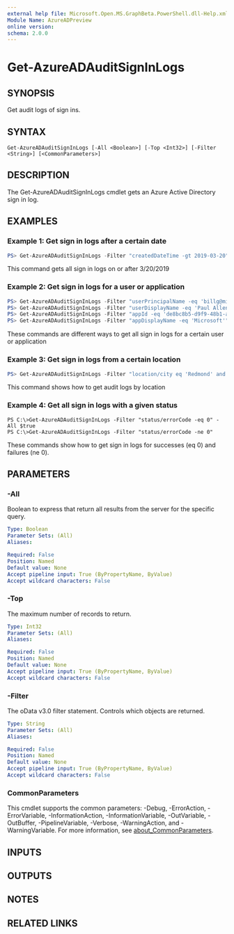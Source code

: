 ```yaml
---
external help file: Microsoft.Open.MS.GraphBeta.PowerShell.dll-Help.xml
Module Name: AzureADPreview
online version:
schema: 2.0.0
---
```


# Get-AzureADAuditSignInLogs

## SYNOPSIS
Get audit logs of sign ins.

## SYNTAX

```
Get-AzureADAuditSignInLogs [-All <Boolean>] [-Top <Int32>] [-Filter <String>] [<CommonParameters>]
```

## DESCRIPTION
The Get-AzureADAuditSignInLogs cmdlet gets an Azure Active Directory sign in log.

## EXAMPLES

### Example 1: Get sign in logs after a certain date
```powershell
PS> Get-AzureADAuditSignInLogs -Filter "createdDateTime -gt 2019-03-20"
```

This command gets all sign in logs on or after 3/20/2019

### Example 2: Get sign in logs for a user or application
```powershell
PS> Get-AzureADAuditSignInLogs -Filter "userPrincipalName -eq 'billg@microsoft.com'"
PS> Get-AzureADAuditSignInLogs -Filter "userDisplayName -eq 'Paul Allen'"
PS> Get-AzureADAuditSignInLogs -Filter "appId -eq 'de8bc8b5-d9f9-48b1-a8ad-b748da725064'"
PS> Get-AzureADAuditSignInLogs -Filter "appDisplayName -eq 'Microsoft'"
```

These commands are different ways to get all sign in logs for a certain user or application

### Example 3: Get sign in logs from a certain location
```powershell
PS> Get-AzureADAuditSignInLogs -Filter "location/city eq 'Redmond' and location/state eq 'Washington' and location/countryOrRegion eq 'US'"
```

This command shows how to get audit logs by location

### Example 4: Get all sign in logs with a given status
```
PS C:\>Get-AzureADAuditSignInLogs -Filter "status/errorCode -eq 0" -All $true
PS C:\>Get-AzureADAuditSignInLogs -Filter "status/errorCode -ne 0"
```

These commands show how to get sign in logs for successes (eq 0) and failures (ne 0).

## PARAMETERS

### -All
Boolean to express that return all results from the server for the specific query.

```yaml
Type: Boolean
Parameter Sets: (All)
Aliases:

Required: False
Position: Named
Default value: None
Accept pipeline input: True (ByPropertyName, ByValue)
Accept wildcard characters: False
```

### -Top
The maximum number of records to return.

```yaml
Type: Int32
Parameter Sets: (All)
Aliases:

Required: False
Position: Named
Default value: None
Accept pipeline input: True (ByPropertyName, ByValue)
Accept wildcard characters: False
```

### -Filter
The oData v3.0 filter statement. 
Controls which objects are returned.

```yaml
Type: String
Parameter Sets: (All)
Aliases:

Required: False
Position: Named
Default value: None
Accept pipeline input: True (ByPropertyName, ByValue)
Accept wildcard characters: False
```

### CommonParameters
This cmdlet supports the common parameters: -Debug, -ErrorAction, -ErrorVariable, -InformationAction, -InformationVariable, -OutVariable, -OutBuffer, -PipelineVariable, -Verbose, -WarningAction, and -WarningVariable. For more information, see [about_CommonParameters](http://go.microsoft.com/fwlink/?LinkID=113216).

## INPUTS

## OUTPUTS

## NOTES

## RELATED LINKS
